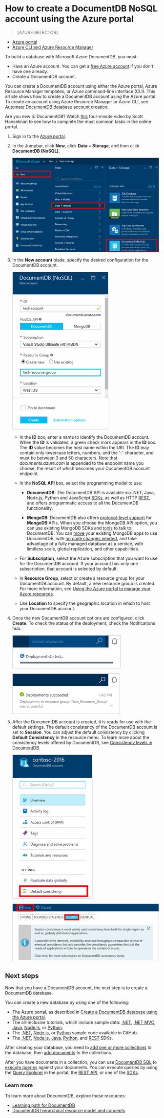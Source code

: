 <properties
	pageTitle="How to create a DocumentDB account | Microsoft Azure"
	description="Build a NoSQL database with Azure DocumentDB. Follow these instructions to create a DocumentDB account and start building your blazing fast, global-scale NoSQL database." 
	keywords="build a database"
	services="documentdb"
	documentationCenter=""
	authors="mimig1"
	manager="jhubbard"
	editor="monicar"/>

<tags
	ms.service="documentdb"
	ms.workload="data-services"
	ms.tgt_pltfrm="na"
	ms.devlang="na"
	ms.topic="get-started-article"
	ms.date="09/12/2016"
	ms.author="mimig"/>

# How to create a DocumentDB NoSQL account using the Azure portal

> [AZURE.SELECTOR]
- [Azure portal](documntdb-create-account.md)
- [Azure CLI and Azure Resource Manager](documentdb-automation-resource-manager-cli.md)

To build a database with Microsoft Azure DocumentDB, you must:

- Have an Azure account. You can get a [free Azure account](https://azure.microsoft.com/free) if you don't have one already. 
- Create a DocumentDB account.  

You can create a DocumentDB account using either the Azure portal, Azure Resource Manager templates, or Azure command-line interface (CLI). This article shows how to create a DocumentDB account using the Azure portal. To create an account using Azure Resource Manager or Azure CLI, see [Automate DocumentDB database account creation](documentdb-automation-resource-manager-cli.md).

Are you new to DocumentDB? Watch [this](https://azure.microsoft.com/documentation/videos/create-documentdb-on-azure/) four-minute video by Scott Hanselman to see how to complete the most common tasks in the online portal.

1.	Sign in to the [Azure portal](https://portal.azure.com/).
2.	In the Jumpbar, click **New**, click **Data + Storage**, and then click **DocumentDB (NoSQL)**.

	![Screen shot of the Azure portal, highlighting More Services, and DocumentDB (NoSQL)](./media/documentdb-create-account/create-nosql-db-databases-json-tutorial-1.png)  

3. In the **New account** blade, specify the desired configuration for the DocumentDB account.

	![Screen shot of the New DocumentDB blade](./media/documentdb-create-account/create-nosql-db-databases-json-tutorial-2.png)

	- In the **ID** box, enter a name to identify the DocumentDB account.  When the **ID** is validated, a green check mark appears in the **ID** box. The **ID** value becomes the host name within the URI. The **ID** may contain only lowercase letters, numbers, and the '-' character, and must be between 3 and 50 characters. Note that *documents.azure.com* is appended to the endpoint name you choose, the result of which becomes your DocumentDB account endpoint.

    - In the **NoSQL API** box, select the programming model to use:
        - **DocumentDB**: The DocumentDB API is available via .NET, Java, Node.js, Python and JavaScript [SDKs](documentdb-sdk-dotnet.md), as well as HTTP [REST](https://msdn.microsoft.com/library/azure/dn781481.aspx), and offers programmatic access to all the DocumentDB functionality. 
       
        - **MongoDB**: DocumentDB also offers [protocol-level support](documentdb-protocol-mongodb.md) for **MongoDB** APIs. When you choose the MongoDB API option, you can use existing MongoDB SDKs and [tools](documentdb-mongodb-mongochef.md) to talk to DocumentDB. You can [move](documentdb-import-data.md) your existing MongoDB apps to use DocumentDB, with [no code changes needed](documentdb-connect-mongodb-account.md), and take advantage of a fully managed database as a service, with limitless scale, global replication, and other capabilities.

	- For **Subscription**, select the Azure subscription that you want to use for the DocumentDB account. If your account has only one subscription, that account is selected by default.

	- In **Resource Group**, select or create a resource group for your DocumentDB account.  By default, a new resource group is created. For more information, see [Using the Azure portal to manage your Azure resources](../articles/azure-portal/resource-group-portal.md).

	- Use **Location** to specify the geographic location in which to host your DocumentDB account. 

4.	Once the new DocumentDB account options are configured, click **Create**. To check the status of the deployment, check the Notifications hub.  

	![Create databases quickly - Screen shot of the Notifications hub, showing that the DocumentDB account is being created](./media/documentdb-create-account/create-nosql-db-databases-json-tutorial-4.png)  

	![Screen shot of the Notifications hub, showing that the DocumentDB account was created successfully and deployed to a resource group - Online database creator notification](./media/documentdb-create-account/create-nosql-db-databases-json-tutorial-5.png)

5.	After the DocumentDB account is created, it is ready for use with the default settings. The default consistency of the DocumentDB account is set to **Session**.  You can adjust the default consistency by clicking **Default Consistency** in the resource menu. To learn more about the consistency levels offered by DocumentDB, see [Consistency levels in DocumentDB](documentdb-consistency-levels.md).

    ![Screen shot of the Resource Group blade - begin application development](./media/documentdb-create-account/create-nosql-db-databases-json-tutorial-6.png)  

    ![Screen shot of the Consistency Level blade - Session Consistency](./media/documentdb-create-account/create-nosql-db-databases-json-tutorial-7.png)  

[How to: Create a DocumentDB account]: #Howto
[Next steps]: #NextSteps
[documentdb-manage]:../articles/documentdb/documentdb-manage.md


## Next steps

Now that you have a DocumentDB account, the next step is to create a DocumentDB database. 

You can create a new database by using one of the following:

- The Azure portal, as described in [Create a DocumentDB database using the Azure portal](documentdb-create-database.md).
- The all-inclusive tutorials, which include sample data: [.NET](documentdb-get-started.md), [.NET MVC](documentdb-dotnet-application.md), [Java](documentdb-java-application.md), [Node.js](documentdb-nodejs-application.md), or [Python](documentdb-python-application.md).
- The [.NET](documentdb-dotnet-samples.md#database-examples), [Node.js](documentdb-nodejs-samples.md#database-examples), or [Python](documentdb-python-samples.md#database-examples) sample code available in GitHub.
- The [.NET](documentdb-sdk-dotnet.md), [Node.js](documentdb-sdk-node.md), [Java](documentdb-sdk-java.md), [Python](documentdb-sdk-python.md), and [REST](https://msdn.microsoft.com/library/azure/mt489072.aspx) SDKs.

After creating your database, you need to [add one or more collections](documentdb-create-collection.md) to the database, then [add documents](documentdb-view-json-document-explorer.md) to the collections.

After you have documents in a collection, you can use [DocumentDB SQL](documentdb-sql-query.md) to [execute queries](documentdb-sql-query.md#executing-queries) against your documents. You can execute queries by using the [Query Explorer](documentdb-query-collections-query-explorer.md) in the portal, the [REST API](https://msdn.microsoft.com/library/azure/dn781481.aspx), or one of the [SDKs](documentdb-sdk-dotnet.md).

### Learn more

To learn more about DocumentDB, explore these resources:

-	[Learning path for DocumentDB](https://azure.microsoft.com/documentation/learning-paths/documentdb/)
-	[DocumentDB hierarchical resource model and concepts](documentdb-resources.md)
